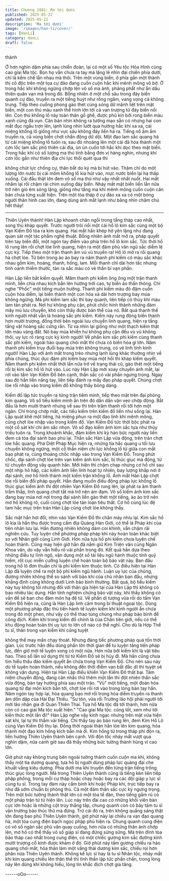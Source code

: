 ```yaml
---
title: Chương 1881: Ma tới dưới
published: 2025-05-22
updated: 2025-05-22
description: 'Ma tới dưới'
image: '/images/han-li/cover/'
tags: [HanLi]
category: HanLi
draft: false
---
```


thành

Ở hơn nghìn dặm phía sau chiến đoàn, lại có một số Yêu tộc Hóa
Hình cùng cao giai Ma tộc. Bọn họ vẫn chưa ra tay mà lặng lẽ
nhìn đại chiến phía dưới, chỉ là kềm chế lẫn nhau mà thôi.
Trên một vùng biển, ở phía gần một thành thị cô độc trên một tọa
cự đảo đang cuồn cuộn hắc khí mênh mông vô bờ.
Ở trong hắc khí không ngừng chớp lên vô số ma ảnh, phảng phất
như ẩn dấu thiên quân vạn mã trong đó.
Bỗng nhiên ở một chỗ sâu trong đáy biển quanh cự đảo, truyền ra
một tiếng huýt như rồng ngâm, vang vọng cả không trung.
Tiếp theo cuồng phong gào thét cùng sóng dữ mãnh liệt trên mặt
biển, một con thú màu xanh thể hình lớn tới cả vạn trượng từ đáy
biển nổi lên.
Con thú khổng lồ này toàn thân gồ ghề, được phủ kín bởi rong
biển màu xanh cùng đá vụn. Căn bản nhìn không ra tướng mạo
sẵn có nhưng hai con mắt đục ngầu trợn lên, lạnh lùng nhìn lướt
qua hướng hắc khí xa xa, cái miệng khổng lồ giống như vực sâu
không đáy liền há ra.
Tiếng nổ ầm ầm truyền ra, cả vùng biển chợt chấn động dữ dội.
Một đạo lam sắc quang hà từ cái miệng khổng lồ tuôn ra, sau đó
nhoáng lên một cái đã hóa thành một cơn lốc lam sắc phô thiên
cái địa, ùn ùn cuốn tới hắc khí dọc theo mặt biển.
Trong hắc khí có số lượng ma thú tính bằng đơn vị hàng nghìn,
nhưng khi cơn lốc gần như thiên địa chi lực thổi quét qua thì

không chút lực chống cự, thân bất do kỷ mà bị hút vào.
Thậm chí do một lượng lớn nước bị cái mồm khổng lồ kia hút vào,
mực nước biển lại hạ thấp xuống.
Cái đầu thật lớn đem vô số ma thú như vậy nhất nhất nuốt. Hai
mắt nhắm lại rồi chậm rãi chìm xuống đáy biển.
Nháy mắt mặt biển liền lần nữa trở nên gió êm sóng lặng, giống
như tầng ma khí mênh mông cuồn cuộn căn bản chưa từng xuất
hiện.
Trên một tòa tháp ở cự đảo xa xa có một bóng người thân hình
cao lớn, đang dùng ánh mắt lạnh như băng nhìn chăm chú hết
thảy!
***
Thiên Uyên thành!
Hàn Lập khoanh chân ngồi trong tầng tháp cao nhất, song thủ
kháp quyết. Trước người trôi nổi một cái hồ lô kim sắc cùng một
bộ Vạn Kiếm Đồ tỏa ra kim quang. Hai mắt hắn khép hờ yên lặng
như đang quan sát một tác phẩm nghệ thuật.
Bỗng nhiên ánh mắt mở ra, pháp quyết trên tay biến đổi, một
ngón tay điểm vào phía trên hồ lô kim sắc.
Tức thời hồ lô rung lên rồi chợt lóe linh quang, hiện ra một đám
phù văn ngũ sắc diễm lệ cực kỳ.
Tiếp theo một trận thanh âm vù vù truyền ra!
Hồ lô mở ra rồi quang hà chợt lóe. Từ bên trong ào ào bay ra năm
thanh phi kiếm có màu sắc khác nhau gồm kim, hoàng, thanh,
hồng, lam.
Mỗi thanh chỉ dài hơn tấc nhưng tinh oánh thiểm thước, tản ra
sắc màu có vẻ thần bí vạn phần.

Hàn Lập liền bắt kiếm quyết. Măm thanh phi kiếm ông ông một
trận thanh minh, liền chia nhau kích bắn lên hướng trời cao, tự
biến ảo thần thông.
Chỉ nghe "Phốc" một tiếng muộn hưởng. Thanh phi kiếm màu đỏ
đậm cuồn cuộn hỏa diễm, lại biến thành một con hỏa xà dài hơn
trượng bay múa không ngừng.
Mà phi kiếm lam sắc thì bay quanh, liên tiếp có thủy khí màu lam
tán phát ra. Nơi hư không phụ cận, phút chốc hình thành những
đám mây mù lưu chuyển, khó còn thấy được bản thể của nó.
Bất quá thanh thế kinh người nhất vẫn là hoàng sắc phi kiếm.
Kiếm này rung động biến thành hơn mười trượng, đồng thời bên
ngoài lưu chuyển linh quang, hiện ra tầng tầng vật hoàng sắc
cứng rắn. Từ xa nhìn lại giống như một thạch kiếm thật lớn màu
vàng đất. Nó bay múa khiến hư không phụ cận đều vù vù không
thôi, uy lực rõ ràng cực kỳ kinh người!
Về phần kim sắc phi kiếm cùng thanh sắc phi kiếm, ngoài hào
quang chói mắt thì chưa có biến hóa gì lớn.
Năm thanh phi kiếm truy đuổi bay múa trên không trung, có vẻ
linh tính kinh người!
Hàn Lập với ánh mắt trong trẻo nhưng lạnh lùng khác thường
nhìn về phía chúng, thúc dục đám phi kiếm bay múa một hồi thì
kháp kiếm quyết.
Năm thanh phi kiếm nhất thời lần nữa trở về trạng thái cũ, gào
thét một tiếng rồi bị kim sắc hồ lô hút vào.
Lúc này Hàn Lập mới xoay chuyển ánh mắt, lại rơi vào tấm Vạn
Kiếm Đồ bên cạnh, thần sắc có vài phần ngưng trọng.
Ngay sau đó hắn liền nâng tay, liên tiếp đánh ra mấy đạo pháp
quyết. Chúng chợt lóe rồi nhập vào trong kiếm đồ không thấy
bóng dáng.

Kiếm đồ lập tức truyền ra từng trận tiêm minh, tiếp theo mặt trên
đại phóng kim quang. Vô số tiểu kiếm minh ấn trên đó dần dần
vặn vẹo chớp động.
Bắt đầu là hơn mười thanh nhưng về sau thì trên trăm thanh rồi
tới hơn một ngàn.
Chỉ trong chớp mắt, các tiểu kiếm trên kiếm đồ liền như sống lại.
Hàn Lập quát khẽ một tiếng, há miệng phun ra một đạo linh khí
mênh mông, cũng chợt lóe nhập vào trong kiếm đồ.
Vạn Kiếm Đồ tức thời bộc phát ra một cỗ sát khí chi âm sắc nhọn.
Vô số đạo kiếm ảnh kim sắc tựa như thủy triều tuôn ra. Trong
khoảnh khắc, đám kiếm khí kỳ hàn bức người này liền đem cả tòa
đại sảnh bao phủ lại.
Thần sắc Hàn Lập vừa động, trên trán chợt lóe hắc quang. Phá
Diệt Pháp Mục hiện ra, những tia hắc quang u tối lưu chuyển
không ngừng, một cỗ thần niệm chi lực khổng lồ từ giữa con mắt
bạo phát ra, cũng thoáng chốc nhập vào trong Vạn Kiếm Đồ.
Trong phút chốc, đại sảnh chợt lóe trên vạn kiếm ảnh kim sắc, bị
thúc giục mà động, từ từ chuyển động vây quanh hắn.
Mới hiện thì chậm chạp nhưng cơ hồ chỉ sau một nhịp hô hấp,
các kiếm ảnh liền linh hoạt tự nhiên, bay lượng khắp nơi ở đại
sảnh, mơ hồ hình thành một kiếm trận khổng lồ.
Ánh mắt Hàn Lập chợt lóe rồi biến đổi pháp quyết. Hắn đang
muốn điều động pháp lực khổng lồ thúc giục kiếm ảnh thì đột
nhiên Vạn Kiếm Đồ rung lên, lại phát ra âm thanh trầm thấp, linh
quang chợt tắt mà trở nên ảm đạm.
Vô số kiếm ảnh kim sắc đang bay múa nơi nơi trong đại sảnh liền
gào thét một tiếng, ào ào trở nên mơ hồ không rõ, cuối cùng chợt
lóe tán loạn tiêu thất.
Cơ hồ cùng lúc đệ tam hắc mục trên trán Hàn Lập cũng chợt lóe
không thấy.

Sắc mặt hắn hơi đổi, nhìn vào Vạn Kiếm Đồ thì chân mày nhíu lại.
Kim sắc hồ lô kia là hắn thu được trong cấm địa Quảng Hàn Giới,
có thể là Pháp khí của tiên nhân lưu lại. Hắn đương nhiên không
dám coi khinh, vẫn chậm rãi nghiên cứu.
Tuy luyện chế phương pháp pháp khí này hoàn toàn khác biệt so
với Nhân giới cùng Linh Giới. Hơn nữa tựa hồ phi kiếm chưa
luyện chế hoàn thành. Cũng may hiện giờ hắn đã nắm giữ Kim
Triện văn cùng Ngân Khoa văn, do vậy vẫn hiểu rõ vài phần trong
đó.
Kết quả hắn dựa theo những điều tự lĩnh ngộ, vận dụng một số tài
liệu ngũ hành thuộc tính quý hiếm, rốt cục miễn cưỡng luyện chế
hoàn toàn bộ bảo vật này.
Ban đầu trong hồ lô đơn thuần chỉ là phi kiếm kim thuộc tính. Có
điều hiện tại Hàn Lập đã luyện chế ra một bộ phi kiếm ngũ hành.
Luận uy lực của chúng, đương nhiên không thể so sánh với bảo
khí của chủ nhân ban đầu, nhưng khẳng định cũng không dưới
Linh bảo bình thường.
Bất quá, bộ tiểu kiếm này tuy không tồi nhưng đối với thân gia
hiện tại của Hàn Lập thì không có bao nhiêu tác dụng.
Hắn tính nghiệm chứng bảo vật này, khi thấy không có vấn đề sẽ
ban cho đám môn hạ đệ tử.
Về phần dị tượng vừa rồi do tấm Vạn Kiếm Đồ hiện ra, cũng là
Hàn Lập linh cảm trong bí thuật ngoại tộc. Dùng một phương
pháp đặc thù tiến hành tế luyện kiếm khí kinh người ẩn chứa
trong đó một phen, như vậy có thể thao túng chúng như pháp bảo
bình để công địch.
Kiếm khí trong kiếm đồ chính là của Chân tiên giới, nếu có thể
khu động hoàn toàn thì uy lực to lớn cỡ nào có thể nghĩ.
Cho dù là Hợp Thể tu sĩ, thân trong vạn kiếm khí cũng tuyệt

không thể may mắn chạy thoát.
Nhưng đáng tiếc phương pháp quá tốn thời gian. Lúc trước hắn
đều dùng phần lớn thời gian để tu luyện tăng tiến pháp lực, đến
giờ mới tế luyện xong có một nửa. Hơn nữa bởi kiếm khí là vật
tiêu hao. Theo số lần sử dụng thì từ từ Kiếm Đồ sẽ bị hủy đi.
Mà hắn cũng chưa tìm hiểu thấu đáo kiếm quyết ẩn chứa trong
Vạn Kiếm Đồ. Cho nên sau này dù tế luyện hoàn thành, nếu
không đến thời điểm vạn bất đắc dĩ thì tuyệt sẽ không vận dụng.
Hiện tại Hàn Lập điều khiển Vạn Kiếm Đồ thất bại. Tâm niệm
chuyển động, đang cân nhắc thử thêm một lần thì đột nhiên thần
sắc vừa động, bàn tay hướng phía sau một trảo.
"Vù" một tiếng, một đoàn hỏa quang từ đại môn kích bắn tới, chợt
lóe rồi rơi vào trong lòng bàn tay hắn.
Năm ngón tay hợp lại, hỏa quang bạo mở rồi trong hỏa diễm
truyền ra thanh âm dồn dập của Hải Đại Thiếu.
"Sư tôn, vừa rồi Trưởng lão hội phái người tới mời lão nhân gia đi
Quan Thiên Thai. Tựa hồ Ma tộc đã tới thành, hơn nữa còn có
cao giai Ma tộc xuất hiện."
"Cao giai Ma tộc. cũng tốt, xem như tới kiến thức một lần đi!"
Hàn Lập nghe vậy kinh ngạc nhưng trên mặt vừa hiện sát khí, lại
tự thì thầm vài tiếng.
Chỉ thấy tay áo bào rung lên, đem Kim Hồ Lô cùng Vạn Kiếm Đồ
thu lại. Đồng thời ngoài thân hắn lóe lên kim quang, hóa thành
một đạo kim hồng kích bắn mà đi.
Kim hồng từ trong tháp phi độn ra, liền hướng Thiên Uyên thành
bên cạnh.
Với độn tốc nháy mắt vượt qua nghìn dặm, nửa canh giờ sau đã
thấy những bức tường thành hùng vĩ cao lớn.

Giờ phút này không trung bên ngoài tường thành cuồn cuộn ma
khí, không thấy một tia dương quang, tựa hồ bị người dùng pháp
lực quảng đại che khuất vầng kiêu dương.
Phía dưới ma khí truyền đến từng trận tiếng trống thúc giục lòng
người. Mà trong Thiên Uyên thành cũng là tiếng kèn liên tiếp
phập phồng, trong mỗi cự tháp hoặc chạy hoặc bay ra các đội
giáp y lực sĩ cùng tu sĩ.
Trong tay đám này cầm binh khí hoặc Pháp khí, trực tiếp bay ra
như đã sớm chuẩn bị phòng thủ. Cả một đám thần sắc cực kỳ
ngưng trọng.
Trên một bức tường thành thật lớn có một tòa tế đàn, theo tiếng
gầm rú có một pháp trận từ từ hiện lên.
Lúc này trên đài cao có những khối viên bàn cực lớn hoặc là
những cột trùy thẳng tắp, chung quanh còn có bảy tám tu sĩ vận
trường bào thúc thủ mà đứng.
Trừ cái đó ra, trên không quầng sáng thật lớn đang bao phủ Thiên
Uyên thành, giờ phút này lại chiếu ra vạn đạo quang hà, một tòa
cung điện bạch ngọc phập phù hiện ra.
Chung quanh cung điện có vô số ngân sắc phù văn quay cuồng,
hơn nữa có những thân ảnh chớp lên, mơ hồ có thể thấy vô số
giáp sĩ đang đứng sừng sững.
Mà trên đỉnh tòa bảo tháp cao nhất trong cung điện, có một chiếc
gương kim sắc đường kính mười trượng cổ kính được khảm ở
đó.
Giờ phút này tấm gương chiếu ra hào quang chói mắt, hóa thân
làm một vầng thái dương kim sắc, chiếu rọi hơn phân nửa Thiên
Uyên thành.
Không kể lực sĩ hay là tu sĩ Nhân tộc, nháy mắt khi kim quang
chiếu lên thân thể thì tinh thần lập tức phấn chấn, trong lòng nảy
lên dũng khí không hiểu, lòng tin khắc địch chợt gia tăng.

------oOo------
